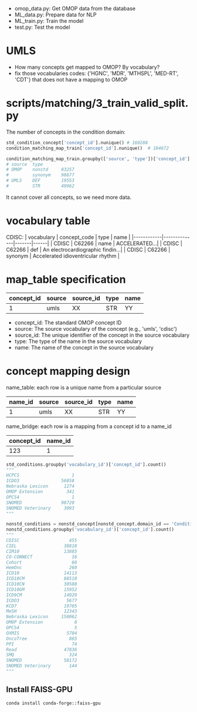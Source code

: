 - omop_data.py: Get OMOP data from the database
- ML_data.py: Prepare data for NLP
- ML_train.py: Train the model
- test.py: Test the model


# UMLS
- How many concepts get mapped to OMOP? By vocabulary?
- fix those vocabularies codes: {'HGNC', 'MDR', 'MTHSPL', 'MED-RT', 'CDT'} that does not have a mapping to OMOP

# scripts/matching/3_train_valid_split.py

The number of concepts in the condition domain:
```python
std_condition_concept['concept_id'].nunique() # 160288
condition_matching_map_train['concept_id'].nunique()  # 104672

condition_matching_map_train.groupby(['source', 'type'])['concept_id'].nunique()
# source  type   
# OMOP    nonstd     83257
#         synonym    98677
# UMLS    DEF        19553
#         STR        49962
```
It cannot cover all concepts, so we need more data.

# vocabulary table
CDISC:
| vocabulary | concept_code |  type | name |
|------------|--------------|-------|------|
|   CDISC    |    C62266    |  name  |  ACCELERATED...|
|   CDISC    |    C62266    |  def  |  An electrocardiographic findin...|
|   CDISC    |    C62266    |  synonym  | Accelerated idioventricular rhythm |


# map_table specification

| concept_id | source | source_id | type | name |
|------------|--------|-----------|------|------|
|   1        |  umls  |   XX      |  STR |  YY  |

- concept_id: The standard OMOP concept ID
- source: The source vocabulary of the concept (e.g., 'umls', 'cdisc')
- source_id: The unique identifier of the concept in the source vocabulary
- type: The type of the name in the source vocabulary
- name: The name of the concept in the source vocabulary 


# concept mapping design

name_table: each row is a unique name from a particular source

| name_id | source | source_id | type | name |
|---------|--------|-----------|------|------|
|   1     |  umls  |   XX      |  STR |  YY  |


name_bridge: each row is a mapping from a concept id to a name_id

| concept_id | name_id |
|------------|---------|
|   123      |  1      |


```python
std_conditions.groupby('vocabulary_id')['concept_id'].count()
"""
HCPCS                    1
ICDO3                56858
Nebraska Lexicon      1274
OMOP Extension         341
OPCS4                    1
SNOMED               98720
SNOMED Veterinary     3093
"""

nonstd_conditions = nonstd_concept[nonstd_concept.domain_id == 'Condition']
nonstd_conditions.groupby('vocabulary_id')['concept_id'].count()
"""
CDISC                   455
CIEL                  38818
CIM10                 13885
CO-CONNECT               16
Cohort                   66
HemOnc                  260
ICD10                 14113
ICD10CM               88510
ICD10CN               30588
ICD10GM               15952
ICD9CM                14929
ICDO3                  5677
KCD7                  19705
MeSH                  12343
Nebraska Lexicon     150062
OMOP Extension            8
OPCS4                     5
OXMIS                  5704
OncoTree                885
PPI                      74
Read                  47836
SMQ                     324
SNOMED                58172
SNOMED Veterinary       144
"""
```

## Install FAISS-GPU
```
conda install conda-forge::faiss-gpu
```